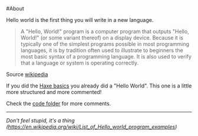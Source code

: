 #About

Hello world is the first thing you will write in a new language.

> A "Hello, World!" program is a computer program that outputs "Hello, World!" (or some variant thereof) on a display device. Because it is typically one of the simplest programs possible in most programming languages, it is by tradition often used to illustrate to beginners the most basic syntax of a programming language. It is also used to verify that a language or system is operating correctly.

Source [wikipedia](https://en.wikipedia.org/wiki/%22Hello,_World!%22_program)


If you did the [Haxe basics](../haxe/hello-world.md) you already did a "Hello World".
This one is a little more structured and more commented!

Check the [code folder](https://github.com/MatthijsKamstra/haxejs/tree/master/00helloworld/code) for more comments.

----

*Don't feel stupid, it's a thing (<https://en.wikipedia.org/wiki/List_of_Hello_world_program_examples>)*
